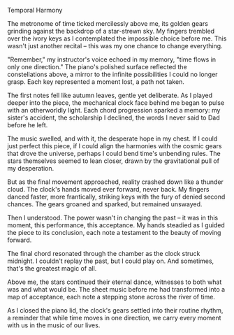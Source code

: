Temporal Harmony

The metronome of time ticked mercilessly above me, its golden gears grinding against the backdrop of a star-strewn sky. My fingers trembled over the ivory keys as I contemplated the impossible choice before me. This wasn't just another recital – this was my one chance to change everything.

"Remember," my instructor's voice echoed in my memory, "time flows in only one direction." The piano's polished surface reflected the constellations above, a mirror to the infinite possibilities I could no longer grasp. Each key represented a moment lost, a path not taken.

The first notes fell like autumn leaves, gentle yet deliberate. As I played deeper into the piece, the mechanical clock face behind me began to pulse with an otherworldly light. Each chord progression sparked a memory: my sister's accident, the scholarship I declined, the words I never said to Dad before he left.

The music swelled, and with it, the desperate hope in my chest. If I could just perfect this piece, if I could align the harmonies with the cosmic gears that drove the universe, perhaps I could bend time's unbending rules. The stars themselves seemed to lean closer, drawn by the gravitational pull of my desperation.

But as the final movement approached, reality crashed down like a thunder cloud. The clock's hands moved ever forward, never back. My fingers danced faster, more frantically, striking keys with the fury of denied second chances. The gears groaned and sparked, but remained unswayed.

Then I understood. The power wasn't in changing the past – it was in this moment, this performance, this acceptance. My hands steadied as I guided the piece to its conclusion, each note a testament to the beauty of moving forward.

The final chord resonated through the chamber as the clock struck midnight. I couldn't replay the past, but I could play on. And sometimes, that's the greatest magic of all.

Above me, the stars continued their eternal dance, witnesses to both what was and what would be. The sheet music before me had transformed into a map of acceptance, each note a stepping stone across the river of time.

As I closed the piano lid, the clock's gears settled into their routine rhythm, a reminder that while time moves in one direction, we carry every moment with us in the music of our lives.
